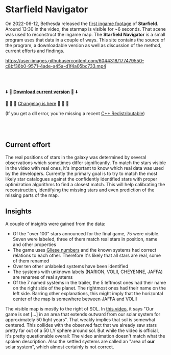 # Starfield Navigator

On 2022-06-12, Bethesda released the [first ingame footage](https://www.youtube.com/watch?v=zmb2FJGvnAw) of **Starfield**. Around 13:30 in the video, the starmap is visible for ~6 seconds. That scene was used to reconstruct the ingame map. The **Starfield Navigator** is a small program uses that data in a couple of ways. This site contains the source of the program, a downloadable version as well as discussion of the method, current efforts and findings.

https://user-images.githubusercontent.com/6044318/177479550-c8bf36b0-9571-4ade-a45a-d1f4a05bc733.mp4

<br/><br/>

:arrow_down: :floppy_disk: [**Download current version**](https://github.com/s9w/starfield-navigator/releases/latest/download/starfield_navigator.zip) :floppy_disk: :arrow_down:

:parrot: :rabbit2: :turtle: [Changelog is here](changelog.md) :sauropod: :frog: :elephant:

(If you get a dll error, you're missing a recent [C++ Redistributable](https://aka.ms/vs/17/release/vc_redist.x64.exe))

<br/><br/>

## Current effort
The real positions of stars in the galaxy was determined by several observations which sometimes differ significantly. To match the stars visible in the video with real ones, it's important to know which real data was used by the developers. Currently the primary goal is to try to match the most likely star catalogues against the confidently identified stars with proper optimization algorithms to find a closest match. This will help calibrating the reconstruction, identifying the missing stars and even prediction of the missing parts of the map.

## Insights
A couple of insights were gained from the data:
- Of the "over 100" stars announced for the final game, 75 were visible. Seven were labeled, three of them match real stars in position, name and other properties
- The game uses [Gliese numbers](https://en.wikipedia.org/wiki/Gliese_Catalogue_of_Nearby_Stars) and the known systems had correct relations to each other. Therefore it's likely that all stars are real, some of them renamed
- Over ten other unlabeled systems have been identified
- The systems with unknown labels (NARION, VOLII, CHEYENNE, JAFFA) are renames of real systems
- Of the 7 named systems in the trailer, the 5 leftmost ones had their name on the right side of the planet. The rightmost ones had their name on the left side. Barring other explanations, this might imply that the horizontal center of the map is somewhere between JAFFA and VOLII

The visible map is mostly to the right of SOL. In [this video](https://www.youtube.com/watch?v=xaNwtw7bhyk), it says "Our game is set [...] in an area that extends outward from our solar system for approximately 50 light years". That weakly implies that sol is somewhat centered. This collides with the observed fact that we already saw stars pretty far out of a 50 LY sphere around sol. But while the video is official, it's pretty questionable overall: The video animation doesn't match what the spoken description. Also the settled systems are called an "area of **our** solar system", which almost certainly is not correct.
